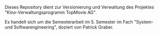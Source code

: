 Dieses Repository dient zur Versionierung und Verwaltung des Projektes "Kino-Verwaltungsprogramm TopMovie AG".

Es handelt sich um die Semesterarbeit im 5. Semester im Fach "System- und Softwarengineering", doziert von Patrick Graber.
